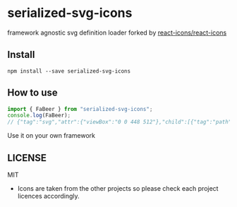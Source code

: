 # serialized-svg-icons

framework agnostic svg definition loader forked by [react\-icons/react\-icons](https://github.com/react-icons/react-icons)

## Install

```
npm install --save serialized-svg-icons
```

## How to use

```js
import { FaBeer } from "serialized-svg-icons";
console.log(FaBeer);
// {"tag":"svg","attr":{"viewBox":"0 0 448 512"},"child":[{"tag":"path","attr":{"d":"M368 96h-48V56c0-13.255-10.745-24-24-24H24C10.745 32 0 42.745 0 56v400c0 13.255 10.745 24 24 24h272c13.255 0 24-10.745 24-24v-42.11l80.606-35.977C429.396 365.063 448 336.388 448 304.86V176c0-44.112-35.888-80-80-80zm16 208.86a16.018 16.018 0 0 1-9.479 14.611L320 343.805V160h48c8.822 0 16 7.178 16 16v128.86zM208 384c-8.836 0-16-7.164-16-16V144c0-8.836 7.164-16 16-16s16 7.164 16 16v224c0 8.836-7.164 16-16 16zm-96 0c-8.836 0-16-7.164-16-16V144c0-8.836 7.164-16 16-16s16 7.164 16 16v224c0 8.836-7.164 16-16 16z"}}]};
```

Use it on your own framework

## LICENSE

MIT

- Icons are taken from the other projects so please check each project licences accordingly.
